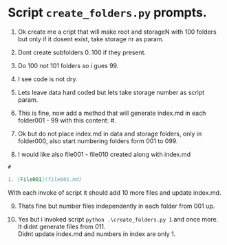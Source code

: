 # Script `create_folders.py` prompts.

1. Ok create me a cript that will make root and storageN with 100 folders but only if it dosent exist, take storage nr as param.

2. Dont create subfolders 0..100 if they present.

3. Do 100 not 101 folders so i gues 99.

4. I see code is not dry.

5. Lets leave data hard coded but lets take storage number as script param.

6. This is fine, now add a method that will generate index.md in each folder001 - 99 with this content: #.

7. Ok but do not place index.md in data and storage folders, only in folder000, also start numbering folders form 001 to 099.

8. I would like also file001 - file010 created along with index.md

```markdown
#

1. [File001](file001.md)
```

With each invoke of script it should add 10 more files and update index.md.

9. Thats fine but number files independently in each folder from 001 up.

10. Yes but i invoked script `python .\create_folders.py 1` and once more.  
    It didnt generate files from 011.  
    Didnt update index.md and numbers in index are only 1.
